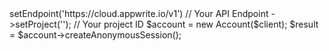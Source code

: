 <?php

use Appwrite\Client;
use Appwrite\Services\Account;

$client = (new Client())
    ->setEndpoint('https://cloud.appwrite.io/v1') // Your API Endpoint
    ->setProject('<YOUR_PROJECT_ID>'); // Your project ID

$account = new Account($client);

$result = $account->createAnonymousSession();
